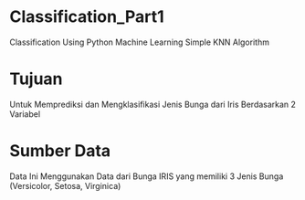 # Classification_Part1
Classification Using Python Machine Learning Simple KNN Algorithm

# Tujuan
Untuk Memprediksi dan Mengklasifikasi Jenis Bunga dari Iris Berdasarkan 2 Variabel 

# Sumber Data
Data Ini Menggunakan Data dari Bunga IRIS yang memiliki 3 Jenis Bunga (Versicolor, Setosa, Virginica)
